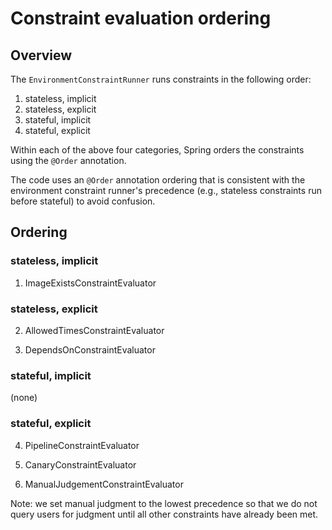 # Constraint evaluation ordering


## Overview

The `EnvironmentConstraintRunner` runs constraints in the following order:

1. stateless, implicit
2. stateless, explicit
3. stateful, implicit
4. stateful, explicit

Within each of the above four categories, Spring orders the constraints
using the `@Order` annotation.

The code uses an `@Order` annotation ordering that is consistent with the environment constraint
runner's precedence (e.g., stateless constraints run before stateful) to avoid confusion.

## Ordering

### stateless, implicit

1. ImageExistsConstraintEvaluator

### stateless, explicit

2. AllowedTimesConstraintEvaluator

3. DependsOnConstraintEvaluator

### stateful, implicit

(none)

### stateful, explicit

4. PipelineConstraintEvaluator

5. CanaryConstraintEvaluator

6. ManualJudgementConstraintEvaluator


Note: we set manual judgment to the lowest precedence so that we do not query users
for judgment until all other constraints have already been met.
